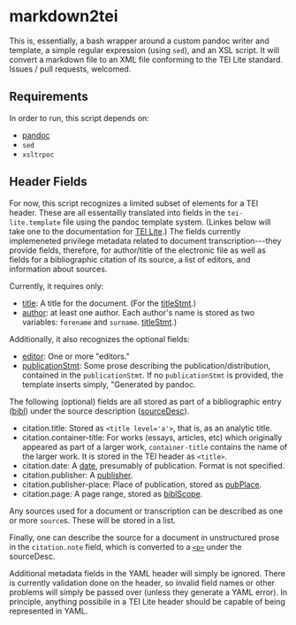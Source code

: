 
# markdown2tei

This is, essentially, a bash wrapper around a custom pandoc writer and template, a simple regular expression (using `sed`), and an XSL script. It will convert a markdown file to an XML file conforming to the TEI Lite standard. Issues / pull requests, welcomed.

## Requirements

In order to run, this script depends on:

- [pandoc](http://pandoc.org)
- `sed`
- `xsltrpoc`

## Header Fields

For now, this script recognizes a limited subset of elements for a TEI header. These are all essentailly translated into fields in the `tei-lite.template` file using the pandoc template system. (Linkes below will take one to the documentation for [TEI Lite](http://www.tei-c.org/Guidelines/Customization/Lite/).) The fields currently implemeneted privilege metadata related to document transcription---they provide fields, therefore, for author/title of the electronic file as well as fields for a bibliographic citation of its source, a list of editors, and information about sources.

Currently, it requires only:

- [title](http://www.tei-c.org/release/doc/tei-p5-exemplars/html/tei_lite.doc.html#title): A title for the document. (For the [titleStmt](http://www.tei-c.org/release/doc/tei-p5-exemplars/html/tei_lite.doc.html#titleStmt).)
- [author](http://www.tei-c.org/release/doc/tei-p5-exemplars/html/tei_lite.doc.html#author): at least one author. Each author's name is stored as two variables: `forename` and `surname`. [titleStmt](http://www.tei-c.org/release/doc/tei-p5-exemplars/html/tei_lite.doc.html#titleStmt).)

Additionally, it also recognizes the optional fields:
- [editor](http://www.tei-c.org/release/doc/tei-p5-exemplars/html/tei_lite.doc.html#editor): One or more "editors."
- [publicationStmt](http://www.tei-c.org/release/doc/tei-p5-exemplars/html/tei_lite.doc.html#publicationStmt): Some prose describing the publication/distribution, contained in the `publicationStmt`. If no `publicationStmt` is provided, the template inserts simply, "Generated by pandoc.


The following (optional) fields are all stored as part of a bibliographic entry ([bibl](http://www.tei-c.org/release/doc/tei-p5-exemplars/html/tei_lite.doc.html#bibl)) under the source description ([sourceDesc](http://www.tei-c.org/release/doc/tei-p5-exemplars/html/tei_lite.doc.html#sourceDesc)).
- citation.title: Stored as `<title level='a'>`, that is, as an analytic title. 
- citation.container-title: For works (essays, articles, etc) which originally appeared as part of a larger work, `container-title` contains the name of the larger work. It is stored in the TEI header as `<title>`. 
- citation.date: A [date](http://www.tei-c.org/release/doc/tei-p5-exemplars/html/tei_lite.doc.html#date), presumably of publication. Format is not specified.
- citation.publisher: A [publisher](http://www.tei-c.org/release/doc/tei-p5-exemplars/html/tei_lite.doc.html#publisher).
- citation.publisher-place: Place of publication, stored as [pubPlace](http://www.tei-c.org/release/doc/tei-p5-exemplars/html/tei_lite.doc.html#pubPlace).
- citation.page: A page range, stored as [biblScope](http://www.tei-c.org/release/doc/tei-p5-exemplars/html/tei_lite.doc.html#biblScope).

Any sources used for a document or transcription can be described as one or more `source`s. These will be stored in a list.

Finally, one can describe the source for a document in unstructured prose in the `citation.note` field, which is converted to a [`<p>`](http://www.tei-c.org/release/doc/tei-p5-exemplars/html/tei_lite.doc.html#p) under the sourceDesc.

Additional metadata fields in the YAML header will simply be ignored. There is currently validation done on the header, so invalid field names or other problems will simply be passed over (unless they generate a YAML error). In principle, anything possibile in a TEI Lite header should be capable of being represented in YAML.
